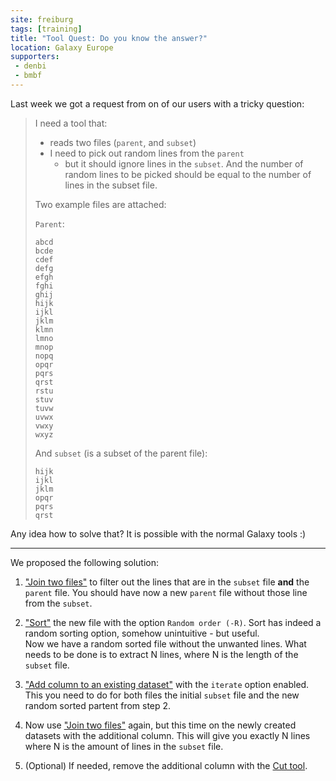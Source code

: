 ```yaml
---
site: freiburg
tags: [training]
title: "Tool Quest: Do you know the answer?"
location: Galaxy Europe
supporters:
 - denbi
 - bmbf
---
```


Last week we got a request from on of our users with a tricky question:

> I need a tool that:
> - reads two files (`parent`, and `subset`)
> - I need to pick out random lines from the `parent`
>    - but it should ignore lines in the `subset`.
> And the number of random lines to be picked should be equal to the number of lines in the subset file.
>
> Two example files are attached:
>
> `Parent`:
>
> ```
> abcd
> bcde
> cdef
> defg
> efgh
> fghi
> ghij
> hijk
> ijkl
> jklm
> klmn
> lmno
> mnop
> nopq
> opqr
> pqrs
> qrst
> rstu
> stuv
> tuvw
> uvwx
> vwxy
> wxyz
> ```
>
> And `subset` (is a subset of the parent file):
>
> ```
> hijk
> ijkl
> jklm
> opqr
> pqrs
> qrst
> ```

Any idea how to solve that? It is possible with the normal Galaxy tools :)

---

We proposed the following solution:

  1. ["Join two files"](https://usegalaxy.eu/root?tool_id=toolshed.g2.bx.psu.edu/repos/bgruening/text_processing/tp_easyjoin_tool/)
  to filter out the lines that are in the `subset` file __and__ the `parent` file. You should have now a new `parent` file without those line from the `subset`.

  2. ["Sort"](https://usegalaxy.eu/root?tool_id=toolshed.g2.bx.psu.edu/repos/bgruening/text_processing/tp_sort_header_tool/)
  the new file with the option `Random order (-R)`. Sort has indeed a random sorting option, somehow unintuitive - but useful.<br>
  Now we have a random sorted file without the unwanted lines. What needs to be done is to extract N lines, where N is the length of the `subset` file.

  3. ["Add column to an existing dataset"](https://usegalaxy.eu/root?tool_id=addValue) with the `iterate` option enabled. This you need to do
  for both files the initial `subset` file and the new random sorted partent from step 2.

  4. Now use ["Join two files"](https://usegalaxy.eu/root?tool_id=toolshed.g2.bx.psu.edu/repos/bgruening/text_processing/tp_easyjoin_tool/)
  again, but this time on the newly created datasets with the additional column. This will give you exactly N lines where N is the amount of
  lines in the `subset` file.

  5. (Optional) If needed, remove the additional column with the [Cut tool](https://usegalaxy.eu/root?tool_id=toolshed.g2.bx.psu.edu/repos/bgruening/text_processing/tp_cut_tool/1.1.0).
